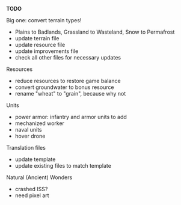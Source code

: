 **TODO**

Big one: convert terrain types!
* Plains to Badlands, Grassland to Wasteland, Snow to Permafrost
* update terrain file
* update resource file
* update improvements file
* check all other files for necessary updates

Resources
* reduce resources to restore game balance
* convert groundwater to bonus resource
* rename "wheat" to "grain", because why not

Units
* power armor: infantry and armor units to add
* mechanized worker
* naval units
* hover drone

Translation files
* update template
* update existing files to match template

Natural (Ancient) Wonders
* crashed ISS?
* need pixel art